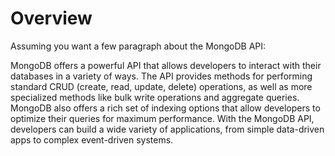 # Overview
      
Assuming you want a few paragraph about the MongoDB API: 

MongoDB offers a powerful API that allows developers to interact with their databases in a variety of ways. The API provides methods for performing standard CRUD (create, read, update, delete) operations, as well as more specialized methods like bulk write operations and aggregate queries. MongoDB also offers a rich set of indexing options that allow developers to optimize their queries for maximum performance. With the MongoDB API, developers can build a wide variety of applications, from simple data-driven apps to complex event-driven systems.